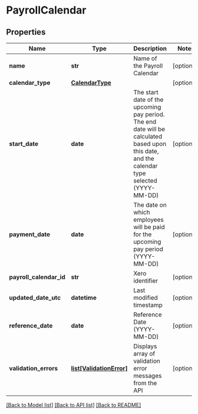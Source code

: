 # PayrollCalendar

## Properties
Name | Type | Description | Notes
------------ | ------------- | ------------- | -------------
**name** | **str** | Name of the Payroll Calendar | [optional] 
**calendar_type** | [**CalendarType**](CalendarType.md) |  | [optional] 
**start_date** | **date** | The start date of the upcoming pay period. The end date will be calculated based upon this date, and the calendar type selected (YYYY-MM-DD) | [optional] 
**payment_date** | **date** | The date on which employees will be paid for the upcoming pay period (YYYY-MM-DD) | [optional] 
**payroll_calendar_id** | **str** | Xero identifier | [optional] 
**updated_date_utc** | **datetime** | Last modified timestamp | [optional] 
**reference_date** | **date** | Reference Date (YYYY-MM-DD) | [optional] 
**validation_errors** | [**list[ValidationError]**](ValidationError.md) | Displays array of validation error messages from the API | [optional] 

[[Back to Model list]](../README.md#documentation-for-models) [[Back to API list]](../README.md#documentation-for-api-endpoints) [[Back to README]](../README.md)


